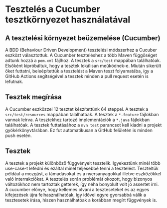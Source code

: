 # Tesztelés a Cucumber tesztkörnyezet használatával

## A tesztelési környezet beüzemelése (Cucumber)

A BDD (Behaviour Driven Development) tesztelési módszerhez a Cucuber eszközt választottuk. A Cucumber teszteléshez a több Maven függőséget adtunk hozzá a `pom.xml` fájlhoz. A tesztek a `src/test` mappában találhatóak. Elsőként kipróbáltuk, hogy a tesztek lokálisan meűködnek-e. Miután sikerült őket futtatni, beleépítettük a tesztelést a Maven teszt folyamatába, így a GitHub Actions segítségével a tesztek minden a pull request esetén is lefutnak.

## Tesztek megírása

A Cucumber eszközzel 12 tesztet készítettünk 64 steppel. A tesztek a `src/test/resources` mappában találhatóak. A tesztek a `*.feature` fájlokban vannak leírva. A tesztekhez tartozó implementációk a `*.java` fájlokban találhatóak. A tesztek futtatásához a `mvn test` parancsot kell kiadni a projekt gyökérkönyvtárában. Ez fut automatikusan a GitHub felületén is minden push esetén.

## Tesztek

A tesztek a projekt különböző függvényeit tesztelik. Igyekeztünk minél több use-case-t lefedni és ezáltal minél teljesebbé tenni a tesztelést. Teszteltük például a mozgást, a támadásokat és a nyersanyagokkal illetve eszközökkel való interrakciókat. A tesztelés során problémát okozott, hogy bizonyos változókhoz nem tartoztak getterek, így néha bonyolult volt jó assertet írni. A cucumber előnye, hogy kellemes olvani a teszteseteket és az egyes kifejezések újra felhasználhatóak, így idővel egyre gyorsabbá válik a tesztesetek írása, hiszen használhatóak a korábban megírt függvények is.
